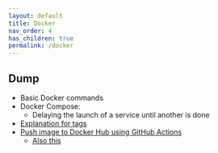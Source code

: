```yaml
---
layout: default
title: Docker
nav_order: 4
has_children: true
permalink: /docker
---
```



## Dump
- Basic Docker commands
- Docker Compose:
    - Delaying the launch of a service until another is done
- [Explanation for tags](https://www.youtube.com/watch?v=zQaX4p2y9yA)
- [Push image to Docker Hub using GitHub Actions](https://medium.com/platformer-blog/lets-publish-a-docker-image-to-docker-hub-using-a-github-action-f0b17e5cceb3)
    - [Also this](https://maastrichtu-ids.github.io/workshop-ci/06-automate-build/index.html)